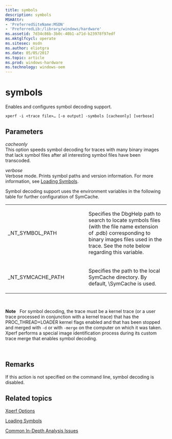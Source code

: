 ```yaml
---
title: symbols
description: symbols
MSHAttr:
- 'PreferredSiteName:MSDN'
- 'PreferredLib:/library/windows/hardware'
ms.assetid: 7d34c86b-3b0c-40b1-a71d-b23978f97edf
ms.mktglfcycl: operate
ms.sitesec: msdn
ms.author: eliotgra
ms.date: 05/05/2017
ms.topic: article
ms.prod: windows-hardware
ms.technology: windows-oem
---
```


# symbols


Enables and configures symbol decoding support.

```
xperf -i <trace file>… [-o output] -symbols [cacheonly] [verbose]
```

## Parameters


<a href="" id="cacheonly"></a>*cacheonly*  
This option speeds symbol decoding for traces with many binary images that lack symbol files after all interesting symbol files have been transcoded.

<a href="" id="verbose"></a>*verbose*  
Verbose mode. Prints symbol paths and version information. For more information, see [Loading Symbols](loading-symbols.md).

Symbol decoding support uses the environment variables in the following table for further configuration of SymCache.

<table>
<colgroup>
<col width="50%" />
<col width="50%" />
</colgroup>
<tbody>
<tr class="odd">
<td><p>_NT_SYMBOL_PATH</p></td>
<td><p>Specifies the DbgHelp path to search to locate symbols files (with the file name extension of .pdb) corresponding to binary images files used in the trace. See the note below regarding this variable.</p></td>
</tr>
<tr class="even">
<td><p>_NT_SYMCACHE_PATH</p></td>
<td><p>Specifies the path to the local SymCache directory. By default, \SymCache is used.</p></td>
</tr>
</tbody>
</table>

 

**Note**  
For symbol decoding, the trace must be a kernel trace (or a user trace processed in conjunction with a kernel trace) that has the PROC\_THREAD+LOADER kernel flags enabled and that has been stopped and merged with `-d` or with `-merge` on the computer on which it was taken. Xperf performs a special image identification process during its custom trace merge that enables symbol decoding.

 

## Remarks


If this action is not specified on the command line, symbol decoding is disabled.

## Related topics


[Xperf Options](xperf-options.md)

[Loading Symbols](loading-symbols.md)

[Common In-Depth Analysis Issues](../assessments/common-in-depth-analysis-issues.md)

 

 







